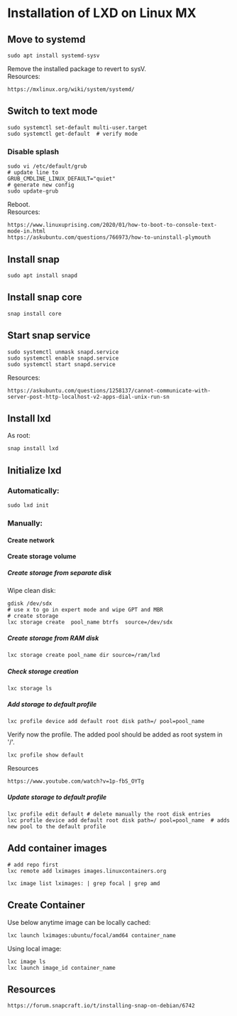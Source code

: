 # Installation of LXD on Linux MX
## Move to systemd
```
sudo apt install systemd-sysv
```
Remove the installed package to revert to sysV.<br/>
Resources:
```
https://mxlinux.org/wiki/system/systemd/
```

## Switch to text mode
```
sudo systemctl set-default multi-user.target
sudo systemctl get-default  # verify mode
```
### Disable splash
```
sudo vi /etc/default/grub
# update line to
GRUB_CMDLINE_LINUX_DEFAULT="quiet"
# generate new config
sudo update-grub
```
Reboot.<br/>
Resources:
```
https://www.linuxuprising.com/2020/01/how-to-boot-to-console-text-mode-in.html
https://askubuntu.com/questions/766973/how-to-uninstall-plymouth
```

## Install snap
```
sudo apt install snapd
```
## Install snap core
```
snap install core
```
## Start snap service
```
sudo systemctl unmask snapd.service
sudo systemctl enable snapd.service
sudo systemctl start snapd.service
```
Resources:
```
https://askubuntu.com/questions/1258137/cannot-communicate-with-server-post-http-localhost-v2-apps-dial-unix-run-sn
```
## Install lxd
As root:
```
snap install lxd
```
## Initialize lxd
### Automatically:
```
sudo lxd init 
```
### Manually:
#### Create network

#### Create storage volume
##### Create storage from separate disk
Wipe clean disk:
```
gdisk /dev/sdx
# use x to go in expert mode and wipe GPT and MBR
# create storage
lxc storage create  pool_name btrfs  source=/dev/sdx
```
##### Create storage from RAM disk
```sh
lxc storage create pool_name dir source=/ram/lxd
```
##### Check storage creation
```
lxc storage ls
```
##### Add storage to default profile
```
lxc profile device add default root disk path=/ pool=pool_name
```
Verify now the profile. The added pool should be added as root system in '/'.
```
lxc profile show default 
```
Resources
```
https://www.youtube.com/watch?v=1p-fbS_OYTg
```

##### Update storage to default profile
```
lxc profile edit default # delete manually the root disk entries
lxc profile device add default root disk path=/ pool=pool_name  # adds new pool to the default profile
```

## Add container images
```
# add repo first
lxc remote add lximages images.linuxcontainers.org

lxc image list lximages: | grep focal | grep amd
 ```
## Create Container
Use below anytime image can be locally cached:
```
lxc launch lximages:ubuntu/focal/amd64 container_name
```
Using local image:
```
lxc image ls
lxc launch image_id container_name
```
## Resources
```
https://forum.snapcraft.io/t/installing-snap-on-debian/6742
```
